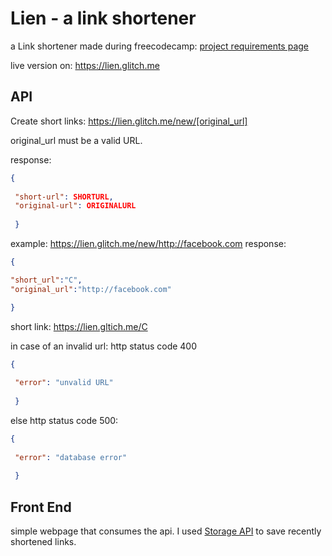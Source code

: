 Lien - a link shortener
=========================

a Link shortener made during freecodecamp: [project requirements page](https://www.freecodecamp.org/challenges/url-shortener-microservice)


live version on: https://lien.glitch.me



API
------------

Create short links: https://lien.glitch.me/new/[original_url]

original_url must be a valid URL.

response:

```JSON
{
 
 "short-url": SHORTURL,
 "original-url": ORIGINALURL
 
 }

```

example: https://lien.glitch.me/new/http://facebook.com
response:

```JSON
{

"short_url":"C",
"original_url":"http://facebook.com"

}
```

short link: https://lien.gltich.me/C



in case of an invalid url: http status code 400 

```JSON
{
 
 "error": "unvalid URL"
 
 }

```

else http status code 500:


```JSON
{
 
 "error": "database error"
 
 }

```




Front End
------------

simple webpage that consumes the api. I used [Storage API](https://developer.mozilla.org/fr/docs/Web/API/Storage) to save recently shortened links.
